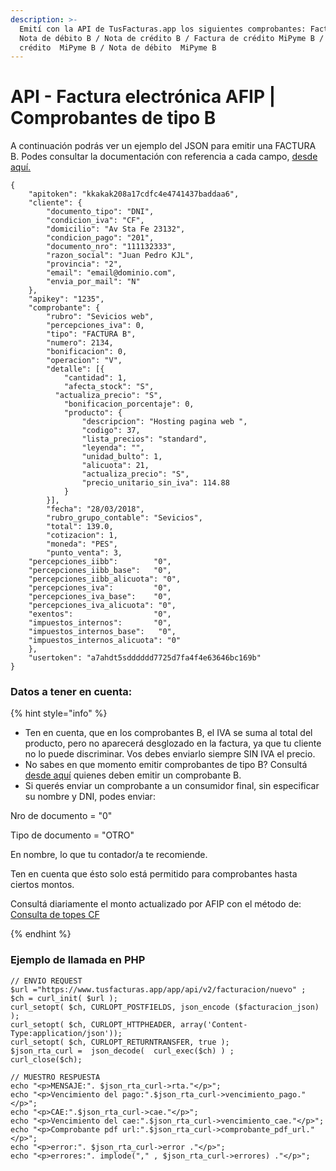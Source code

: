 ```yaml
---
description: >-
  Emití con la API de TusFacturas.app los siguientes comprobantes: FacturaB /
  Nota de débito B / Nota de crédito B / Factura de crédito MiPyme B / Nota de
  crédito  MiPyme B / Nota de débito  MiPyme B
---
```


# API - Factura electrónica AFIP | Comprobantes de tipo B

A continuación podrás ver un ejemplo del JSON para emitir una FACTURA B. Podes consultar la documentación con referencia a cada campo, [desde aquí.](https://developers.tusfacturas.app/api-factura-electronica-afip-facturacion-nuevo-comprobante)

```
{
	"apitoken": "kkakak208a17cdfc4e4741437baddaa6",
	"cliente": {
		"documento_tipo": "DNI",
		"condicion_iva": "CF",
		"domicilio": "Av Sta Fe 23132",
		"condicion_pago": "201",
		"documento_nro": "111132333",
		"razon_social": "Juan Pedro KJL",
		"provincia": "2",
		"email": "email@dominio.com",
		"envia_por_mail": "N"
	},
	"apikey": "1235",
	"comprobante": {
		"rubro": "Sevicios web",
		"percepciones_iva": 0,
		"tipo": "FACTURA B",
		"numero": 2134,
		"bonificacion": 0,
		"operacion": "V",
		"detalle": [{
			"cantidad": 1,
			"afecta_stock": "S",
		  "actualiza_precio": "S",
			"bonificacion_porcentaje": 0,			
			"producto": {
				"descripcion": "Hosting pagina web ",
				"codigo": 37,
				"lista_precios": "standard",
				"leyenda": "",
				"unidad_bulto": 1,
				"alicuota": 21,
				"actualiza_precio": "S",
				"precio_unitario_sin_iva": 114.88
			}
		}],
		"fecha": "28/03/2018",
		"rubro_grupo_contable": "Sevicios",
		"total": 139.0,
		"cotizacion": 1,
		"moneda": "PES",
		"punto_venta": 3,
    "percepciones_iibb":        "0",
    "percepciones_iibb_base":   "0",
    "percepciones_iibb_alicuota": "0",
    "percepciones_iva":         "0",
    "percepciones_iva_base":    "0",
    "percepciones_iva_alicuota": "0",
    "exentos":                  "0", 
    "impuestos_internos":       "0",
    "impuestos_internos_base":   "0",
    "impuestos_internos_alicuota": "0" 
	},
	"usertoken": "a7ahdt5sdddddd7725d7fa4f4e63646bc169b"
}
```

### Datos a tener en cuenta:

{% hint style="info" %}
* Ten en cuenta, que en los comprobantes B, el IVA se suma al total del producto, pero no aparecerá desglozado en la factura, ya que tu cliente no lo puede discriminar. Vos debes enviarlo siempre SIN IVA el precio.
* No sabes en que momento emitir comprobantes de tipo B? Consultá [desde aquí](que-tipos-de-comprobante-debo-puedo-emitir.md) quienes deben emitir un comprobante B.&#x20;
* Si querés enviar un comprobante a un consumidor final, sin especificar su nombre y DNI, podes enviar:

&#x20;               Nro de documento = "0"

&#x20;              Tipo de documento = "OTRO"

&#x20;              En nombre, lo que tu contador/a te recomiende.

&#x20;    Ten en cuenta que ésto solo está permitido para comprobantes hasta ciertos montos.        &#x20;

&#x20;     Consultá diariamente el monto actualizado por AFIP con el método de: [Consulta de topes CF](../api-factura-electronica-afip-or-consulta-de-tope-para-ventas-a-consumidor-final.md)


{% endhint %}

### Ejemplo de llamada en PHP

```
// ENVIO REQUEST
$url ="https://www.tusfacturas.app/app/api/v2/facturacion/nuevo" ;
$ch = curl_init( $url );
curl_setopt( $ch, CURLOPT_POSTFIELDS, json_encode ($facturacion_json) );
curl_setopt( $ch, CURLOPT_HTTPHEADER, array('Content-Type:application/json'));
curl_setopt( $ch, CURLOPT_RETURNTRANSFER, true );
$json_rta_curl =  json_decode(  curl_exec($ch) ) ;  
curl_close($ch);

// MUESTRO RESPUESTA
echo "<p>MENSAJE:". $json_rta_curl->rta."</p>"; 
echo "<p>Vencimiento del pago:".$json_rta_curl->vencimiento_pago."</p>"; 
echo "<p>CAE:".$json_rta_curl->cae."</p>"; 
echo "<p>Vencimiento del cae:".$json_rta_curl->vencimiento_cae."</p>"; 
echo "<p>Comprobante pdf url:".$json_rta_curl->comprobante_pdf_url."</p>"; 
echo "<p>error:". $json_rta_curl->error ."</p>"; 
echo "<p>errores:". implode("," , $json_rta_curl->errores) ."</p>"; 

```
